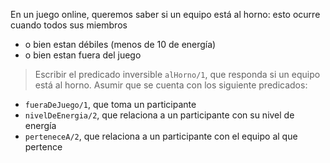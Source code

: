 En un juego online, queremos saber si un equipo está al horno: esto ocurre cuando todos sus miembros 

* o bien estan débiles (menos de 10 de energía) 
* o bien estan fuera del juego

> Escribir el predicado inversible  `alHorno/1`, que responda si un equipo está al horno. Asumir que se cuenta con los siguiente predicados: 

 * `fueraDeJuego/1`, que toma un participante
 * `nivelDeEnergia/2`, que relaciona a un participante con su nivel de energía
 * `perteneceA/2`, que relaciona a un participante con el equipo al que pertence